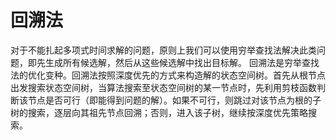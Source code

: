 # 回溯法
对于不能扎起多项式时间求解的问题，原则上我们可以使用穷举查找法解决此类问题，即先生成所有候选解，然后从这些候选解中找出目标解。
回溯法是穷举查找法的优化变种。回溯法按照深度优先的方式来构造解的状态空间树。首先从根节点出发搜索状态空间树，当算法搜索至状态空间树的某一节点时，先利用剪枝函数判断该节点是否可行（即能得到问题的解）。如果不可行，则跳过对该节点为根的子树的搜索，逐层向其祖先节点回溯；否则，进入该子树，继续按深度优先策略搜索。

<!--stackedit_data:
eyJoaXN0b3J5IjpbMjA3ODY4ODY3LC0zMjUwMzE2ODddfQ==
-->